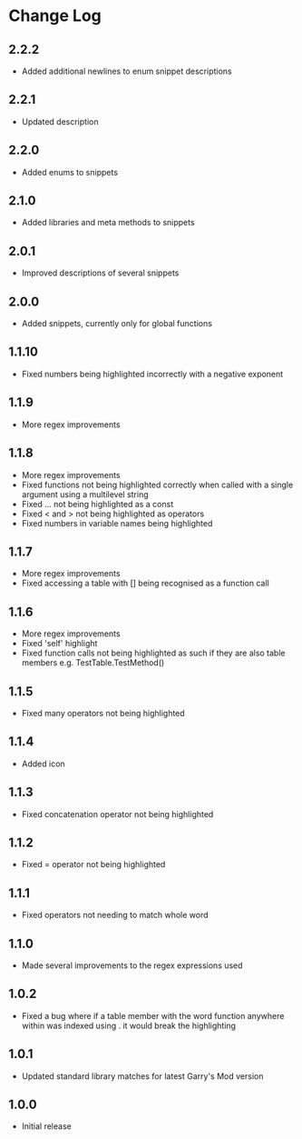 # Change Log

## 2.2.2
- Added additional newlines to enum snippet descriptions

## 2.2.1
- Updated description

## 2.2.0
- Added enums to snippets

## 2.1.0
- Added libraries and meta methods to snippets

## 2.0.1
- Improved descriptions of several snippets

## 2.0.0
- Added snippets, currently only for global functions

## 1.1.10
- Fixed numbers being highlighted incorrectly with a negative exponent

## 1.1.9
- More regex improvements

## 1.1.8
- More regex improvements
- Fixed functions not being highlighted correctly when called with a single argument using a multilevel string
- Fixed ... not being highlighted as a const
- Fixed < and > not being highlighted as operators
- Fixed numbers in variable names being highlighted

## 1.1.7
- More regex improvements
- Fixed accessing a table with [] being recognised as a function call

## 1.1.6
- More regex improvements
- Fixed 'self' highlight
- Fixed function calls not being highlighted as such if they are also table members e.g. TestTable.TestMethod()

## 1.1.5
- Fixed many operators not being highlighted

## 1.1.4
- Added icon

## 1.1.3
- Fixed concatenation operator not being highlighted

## 1.1.2
- Fixed = operator not being highlighted

## 1.1.1
- Fixed operators not needing to match whole word

## 1.1.0
- Made several improvements to the regex expressions used

## 1.0.2
- Fixed a bug where if a table member with the word function anywhere within was indexed using . it would break the highlighting

## 1.0.1
- Updated standard library matches for latest Garry's Mod version

## 1.0.0
- Initial release
